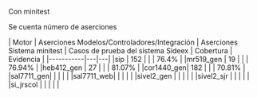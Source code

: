 
Con minitest

Se cuenta número de aserciones 

| Motor     | Aserciones Modelos/Controladores/Integración | Aserciones Sistema minitest | Casos de prueba del sistema Sideex | Cobertura | Evidencia |
|-----------|---|---|
|sip        | 152 |   |   | 76.4% | 
|mr519_gen  | 19  |   |   | 76.94%  |
|heb412_gen | 27  |   |   | 81.07%  |
|cor1440_gen| 182  |   |   | 70.81%  |
|sal7711_gen|   |   |   |   |
|sal7711_web|   |   |   |   |
|sivel2_gen |   |   |   |   |
|sivel2_sjr |   |   |   |   |
|si_jrscol  |   |   |   |   |
